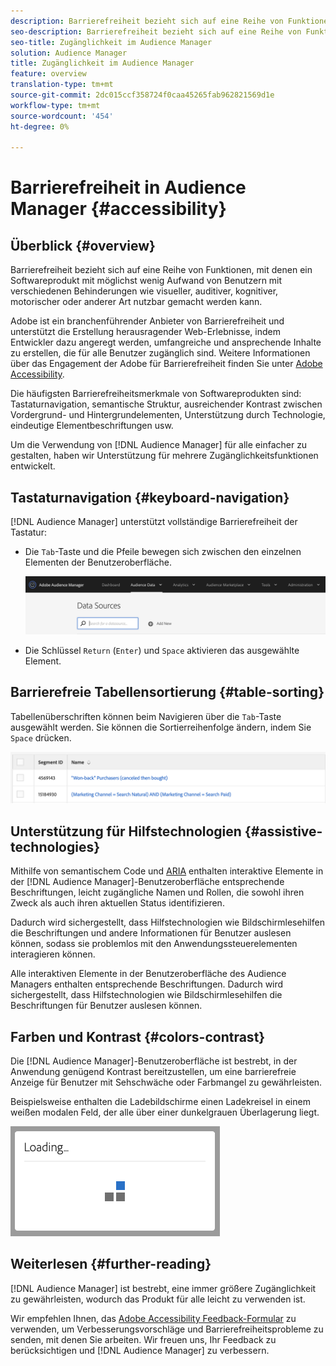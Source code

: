 ```yaml
---
description: Barrierefreiheit bezieht sich auf eine Reihe von Funktionen, mit denen ein Softwareprodukt mit möglichst wenig Aufwand von Benutzern mit verschiedenen Behinderungen wie visueller, auditiver, kognitiver, motorischer oder anderer Art nutzbar gemacht werden kann.
seo-description: Barrierefreiheit bezieht sich auf eine Reihe von Funktionen, mit denen ein Softwareprodukt mit möglichst wenig Aufwand von Benutzern mit verschiedenen Behinderungen wie visueller, auditiver, kognitiver, motorischer oder anderer Art nutzbar gemacht werden kann.
seo-title: Zugänglichkeit im Audience Manager
solution: Audience Manager
title: Zugänglichkeit im Audience Manager
feature: overview
translation-type: tm+mt
source-git-commit: 2dc015ccf358724f0caa45265fab962821569d1e
workflow-type: tm+mt
source-wordcount: '454'
ht-degree: 0%

---
```



# Barrierefreiheit in Audience Manager {#accessibility}

## Überblick {#overview}

Barrierefreiheit bezieht sich auf eine Reihe von Funktionen, mit denen ein Softwareprodukt mit möglichst wenig Aufwand von Benutzern mit verschiedenen Behinderungen wie visueller, auditiver, kognitiver, motorischer oder anderer Art nutzbar gemacht werden kann.

Adobe ist ein branchenführender Anbieter von Barrierefreiheit und unterstützt die Erstellung herausragender Web-Erlebnisse, indem Entwickler dazu angeregt werden, umfangreiche und ansprechende Inhalte zu erstellen, die für alle Benutzer zugänglich sind. Weitere Informationen über das Engagement der Adobe für Barrierefreiheit finden Sie unter [Adobe Accessibility](https://www.adobe.com/accessibility.html).

Die häufigsten Barrierefreiheitsmerkmale von Softwareprodukten sind: Tastaturnavigation, semantische Struktur, ausreichender Kontrast zwischen Vordergrund- und Hintergrundelementen, Unterstützung durch Technologie, eindeutige Elementbeschriftungen usw.

Um die Verwendung von [!DNL Audience Manager] für alle einfacher zu gestalten, haben wir Unterstützung für mehrere Zugänglichkeitsfunktionen entwickelt.

## Tastaturnavigation {#keyboard-navigation}

[!DNL Audience Manager] unterstützt vollständige Barrierefreiheit der Tastatur:

* Die `Tab`-Taste und die Pfeile bewegen sich zwischen den einzelnen Elementen der Benutzeroberfläche.

   ![access-highlight](assets/accesibility-highlight.png)

* Die Schlüssel `Return` (`Enter`) und `Space` aktivieren das ausgewählte Element.

## Barrierefreie Tabellensortierung {#table-sorting}

Tabellenüberschriften können beim Navigieren über die `Tab`-Taste ausgewählt werden. Sie können die Sortierreihenfolge ändern, indem Sie `Space` drücken.

![accessible-table-headers](assets/accessibility-table-headers.png)

## Unterstützung für Hilfstechnologien {#assistive-technologies}

Mithilfe von semantischem Code und [ARIA](https://www.w3.org/WAI/standards-guidelines/aria/) enthalten interaktive Elemente in der [!DNL Audience Manager]-Benutzeroberfläche entsprechende Beschriftungen, leicht zugängliche Namen und Rollen, die sowohl ihren Zweck als auch ihren aktuellen Status identifizieren.

Dadurch wird sichergestellt, dass Hilfstechnologien wie Bildschirmlesehilfen die Beschriftungen und andere Informationen für Benutzer auslesen können, sodass sie problemlos mit den Anwendungssteuerelementen interagieren können.

Alle interaktiven Elemente in der Benutzeroberfläche des Audience Managers enthalten entsprechende Beschriftungen. Dadurch wird sichergestellt, dass Hilfstechnologien wie Bildschirmlesehilfen die Beschriftungen für Benutzer auslesen können.

## Farben und Kontrast {#colors-contrast}

Die [!DNL Audience Manager]-Benutzeroberfläche ist bestrebt, in der Anwendung genügend Kontrast bereitzustellen, um eine barrierefreie Anzeige für Benutzer mit Sehschwäche oder Farbmangel zu gewährleisten.

Beispielsweise enthalten die Ladebildschirme einen Ladekreisel in einem weißen modalen Feld, der alle über einer dunkelgrauen Überlagerung liegt.

![Barrierefreies Laden](assets/accessibility-loading.png)

## Weiterlesen {#further-reading}

[!DNL Audience Manager] ist bestrebt, eine immer größere Zugänglichkeit zu gewährleisten, wodurch das Produkt für alle leicht zu verwenden ist.

Wir empfehlen Ihnen, das [Adobe Accessibility Feedback-Formular](https://www.adobe.com/accessibility/feedback.html) zu verwenden, um Verbesserungsvorschläge und Barrierefreiheitsprobleme zu senden, mit denen Sie arbeiten. Wir freuen uns, Ihr Feedback zu berücksichtigen und [!DNL Audience Manager] zu verbessern.